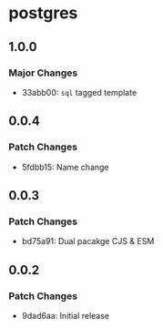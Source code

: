 # postgres

## 1.0.0

### Major Changes

- 33abb00: `sql` tagged template

## 0.0.4

### Patch Changes

- 5fdbb15: Name change

## 0.0.3

### Patch Changes

- bd75a91: Dual pacakge CJS & ESM

## 0.0.2

### Patch Changes

- 9dad6aa: Initial release
